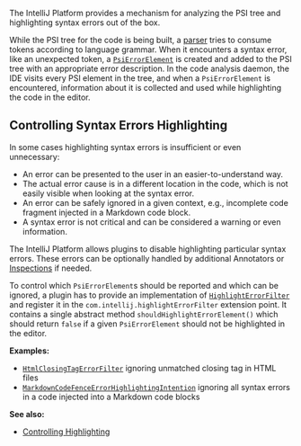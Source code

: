 [//]: # (title: Syntax Errors)

<!-- Copyright 2000-2022 JetBrains s.r.o. and other contributors. Use of this source code is governed by the Apache 2.0 license that can be found in the LICENSE file. -->

The IntelliJ Platform provides a mechanism for analyzing the PSI tree and highlighting syntax errors out of the box.

While the PSI tree for the code is being built, a [parser](implementing_parser_and_psi.md) tries to consume tokens according to language grammar.
When it encounters a syntax error, like an unexpected token, a [`PsiErrorElement`](%gh-ic%/platform/core-api/src/com/intellij/psi/PsiErrorElement.java) is created and added to the PSI tree with an appropriate error description.
In the code analysis daemon, the IDE visits every PSI element in the tree, and when a `PsiErrorElement` is encountered, information about it is collected and used while highlighting the code in the editor.

## Controlling Syntax Errors Highlighting

In some cases highlighting syntax errors is insufficient or even unnecessary:
- An error can be presented to the user in an easier-to-understand way.
- The actual error cause is in a different location in the code, which is not easily visible when looking at the syntax error.
- An error can be safely ignored in a given context, e.g., incomplete code fragment injected in a Markdown code block.
- A syntax error is not critical and can be considered a warning or even information.

The IntelliJ Platform allows plugins to disable highlighting particular syntax errors.
These errors can be optionally handled by additional Annotators or [Inspections](code_inspections.md) if needed.

To control which `PsiErrorElement`s should be reported and which can be ignored, a plugin has to provide an implementation of [`HighlightErrorFilter`](%gh-ic%/platform/analysis-api/src/com/intellij/codeInsight/highlighting/HighlightErrorFilter.java) and register it in the `com.intellij.highlightErrorFilter` extension point.
It contains a single abstract method `shouldHighlightErrorElement()` which should return `false` if a given `PsiErrorElement` should not be highlighted in the editor.

**Examples:**
- [`HtmlClosingTagErrorFilter`](%gh-ic%/xml/xml-analysis-impl/src/com/intellij/codeInsight/highlighting/HtmlClosingTagErrorFilter.java) ignoring unmatched closing tag in HTML files
- [`MarkdownCodeFenceErrorHighlightingIntention`](%gh-ic%/plugins/markdown/core/src/org/intellij/plugins/markdown/injection/MarkdownCodeFenceErrorHighlightingIntention.kt) ignoring all syntax errors in a code injected into a Markdown code blocks

**See also:**
- [Controlling Highlighting](controlling_highlighting.md)
